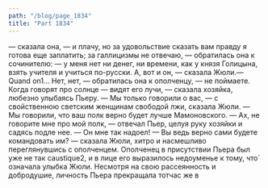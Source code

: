 ```yaml
---
path: "/blog/page_1834"
title: "Part 1834"
---
```


— сказала она, — и плачу, но за удовольствие сказать вам правду я готова еще заплатить; за галлицизмы не отвечаю, — обратилась она к сочинителю: — у меня нет ни денег, ни времени, как у князя Голицына, взять учителя и учиться по-русски. А, вот и он, — сказала Жюли.— Quand on1... Нет, нет, — обратилась она к ополченцу, — не поймаете. Когда говорят про солнце — видят его лучи, — сказала хозяйка, любезно улыбаясь Пьеру. — Мы только говорили о вас, — с свойственною светским женщинам свободой лжи, сказала Жюли. — Мы говорили, что ваш полк верно будет лучше Мамоновского.
— Ах, не говорите мне про мой полк, — отвечал Пьер, целуя руку хозяйки и садясь подле нее. — Он мне так надоел!
— Вы ведь верно сами будете командовать им? — сказала Жюли, хитро и насмешливо переглянувшись с ополченцем.
Ополченец в присутствии Пьера был уже не так caustique2, и в лице его выразилось недоуменье к тому, что̀ означала улыбка Жюли. Несмотря на свою рассеянность и добродушие, личность Пьера прекращала тотчас же в
